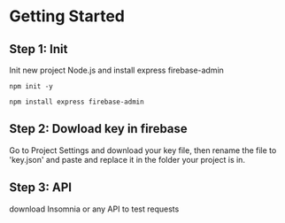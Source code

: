 # Getting Started

## Step 1: Init

Init new project Node.js and install express firebase-admin

```
npm init -y

npm install express firebase-admin
```

## Step 2: Dowload key in firebase

Go to Project Settings and download your key file, then rename the file to 'key.json' and paste and replace it in the folder your project is in.

## Step 3: API

download Insomnia or any API to test requests

